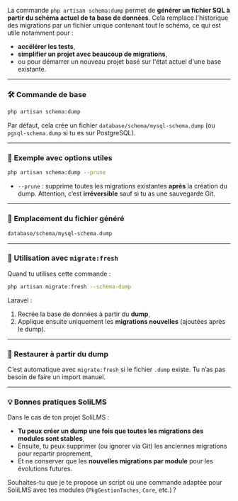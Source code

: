 La commande `php artisan schema:dump` permet de **générer un fichier SQL à partir du schéma actuel de ta base de données**. Cela remplace l'historique des migrations par un fichier unique contenant tout le schéma, ce qui est utile notamment pour :

* **accélérer les tests**,
* **simplifier un projet avec beaucoup de migrations**,
* ou pour démarrer un nouveau projet basé sur l'état actuel d'une base existante.

---

### 🛠️ Commande de base

```bash
php artisan schema:dump
```

Par défaut, cela crée un fichier `database/schema/mysql-schema.dump` (ou `pgsql-schema.dump` si tu es sur PostgreSQL).

---

### 📌 Exemple avec options utiles

```bash
php artisan schema:dump --prune
```

* `--prune` : supprime toutes les migrations existantes **après** la création du dump. Attention, c’est **irréversible** sauf si tu as une sauvegarde Git.

---

### 📂 Emplacement du fichier généré

```bash
database/schema/mysql-schema.dump
```

---

### 🚀 Utilisation avec `migrate:fresh`

Quand tu utilises cette commande :

```bash
php artisan migrate:fresh --schema-dump
```

Laravel :

1. Recrée la base de données à partir du **dump**,
2. Applique ensuite uniquement les **migrations nouvelles** (ajoutées après le dump).

---

### 🔄 Restaurer à partir du dump

C’est automatique avec `migrate:fresh` si le fichier `.dump` existe. Tu n’as pas besoin de faire un import manuel.

---

### 💡 Bonnes pratiques SoliLMS

Dans le cas de ton projet SoliLMS :

* **Tu peux créer un dump une fois que toutes les migrations des modules sont stables**,
* Ensuite, tu peux supprimer (ou ignorer via Git) les anciennes migrations pour repartir proprement,
* Et ne conserver que les **nouvelles migrations par module** pour les évolutions futures.

Souhaites-tu que je te propose un script ou une commande adaptée pour SoliLMS avec tes modules (`PkgGestionTaches`, `Core`, etc.) ?
